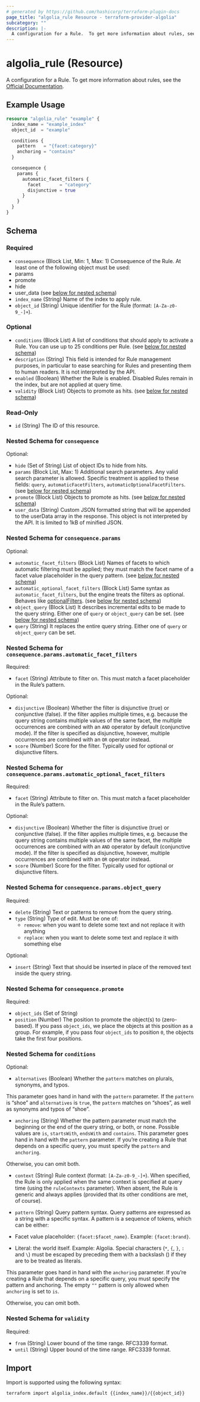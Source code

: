 ```yaml
---
# generated by https://github.com/hashicorp/terraform-plugin-docs
page_title: "algolia_rule Resource - terraform-provider-algolia"
subcategory: ""
description: |-
  A configuration for a Rule.  To get more information about rules, see the Official Documentation https://www.algolia.com/doc/guides/managing-results/rules/rules-overview/.
---
```


# algolia_rule (Resource)

A configuration for a Rule.  To get more information about rules, see the [Official Documentation](https://www.algolia.com/doc/guides/managing-results/rules/rules-overview/).

## Example Usage

```terraform
resource "algolia_rule" "example" {
  index_name = "example_index"
  object_id  = "example"

  conditions {
    pattern   = "{facet:category}"
    anchoring = "contains"
  }

  consequence {
    params {
      automatic_facet_filters {
        facet       = "category"
        disjunctive = true
      }
    }
  }
}
```

<!-- schema generated by tfplugindocs -->
## Schema

### Required

- `consequence` (Block List, Min: 1, Max: 1) Consequence of the Rule. 
At least one of the following object must be used:
- params
- promote
- hide
- user_data (see [below for nested schema](#nestedblock--consequence))
- `index_name` (String) Name of the index to apply rule.
- `object_id` (String) Unique identifier for the Rule (format: `[A-Za-z0-9_-]+`).

### Optional

- `conditions` (Block List) A list of conditions that should apply to activate a Rule. You can use up to 25 conditions per Rule. (see [below for nested schema](#nestedblock--conditions))
- `description` (String) This field is intended for Rule management purposes, in particular to ease searching for Rules and presenting them to human readers. It is not interpreted by the API.
- `enabled` (Boolean) Whether the Rule is enabled. Disabled Rules remain in the index, but are not applied at query time.
- `validity` (Block List) Objects to promote as hits. (see [below for nested schema](#nestedblock--validity))

### Read-Only

- `id` (String) The ID of this resource.

<a id="nestedblock--consequence"></a>
### Nested Schema for `consequence`

Optional:

- `hide` (Set of String) List of object IDs to hide from hits.
- `params` (Block List, Max: 1) Additional search parameters. Any valid search parameter is allowed. Specific treatment is applied to these fields: `query`, `automaticFacetFilters`, `automaticOptionalFacetFilters`. (see [below for nested schema](#nestedblock--consequence--params))
- `promote` (Block List) Objects to promote as hits. (see [below for nested schema](#nestedblock--consequence--promote))
- `user_data` (String) Custom JSON formatted string that will be appended to the userData array in the response. This object is not interpreted by the API. It is limited to 1kB of minified JSON.

<a id="nestedblock--consequence--params"></a>
### Nested Schema for `consequence.params`

Optional:

- `automatic_facet_filters` (Block List) Names of facets to which automatic filtering must be applied; they must match the facet name of a facet value placeholder in the query pattern. (see [below for nested schema](#nestedblock--consequence--params--automatic_facet_filters))
- `automatic_optional_facet_filters` (Block List) Same syntax as `automatic_facet_filters`, but the engine treats the filters as optional. Behaves like [optionalFilters](https://www.algolia.com/doc/api-reference/api-parameters/optionalFilters/). (see [below for nested schema](#nestedblock--consequence--params--automatic_optional_facet_filters))
- `object_query` (Block List) It describes incremental edits to be made to the query string. Either one of `query` or `object_query` can be set. (see [below for nested schema](#nestedblock--consequence--params--object_query))
- `query` (String) It replaces the entire query string. Either one of `query` or `object_query` can be set.

<a id="nestedblock--consequence--params--automatic_facet_filters"></a>
### Nested Schema for `consequence.params.automatic_facet_filters`

Required:

- `facet` (String) Attribute to filter on. This must match a facet placeholder in the Rule’s pattern.

Optional:

- `disjunctive` (Boolean) Whether the filter is disjunctive (true) or conjunctive (false). If the filter applies multiple times, e.g. because the query string contains multiple values of the same facet, the multiple occurrences are combined with an `AND` operator by default (conjunctive mode). If the filter is specified as disjunctive, however, multiple occurrences are combined with an `OR` operator instead.
- `score` (Number) Score for the filter. Typically used for optional or disjunctive filters.


<a id="nestedblock--consequence--params--automatic_optional_facet_filters"></a>
### Nested Schema for `consequence.params.automatic_optional_facet_filters`

Required:

- `facet` (String) Attribute to filter on. This must match a facet placeholder in the Rule’s pattern.

Optional:

- `disjunctive` (Boolean) Whether the filter is disjunctive (true) or conjunctive (false). If the filter applies multiple times, e.g. because the query string contains multiple values of the same facet, the multiple occurrences are combined with an `AND` operator by default (conjunctive mode). If the filter is specified as disjunctive, however, multiple occurrences are combined with an `OR` operator instead.
- `score` (Number) Score for the filter. Typically used for optional or disjunctive filters.


<a id="nestedblock--consequence--params--object_query"></a>
### Nested Schema for `consequence.params.object_query`

Required:

- `delete` (String) Text or patterns to remove from the query string.
- `type` (String) Type of edit. Must be one of:
	- `remove`: when you want to delete some text and not replace it with anything
	- `replace`: when you want to delete some text and replace it with something else

Optional:

- `insert` (String) Text that should be inserted in place of the removed text inside the query string.



<a id="nestedblock--consequence--promote"></a>
### Nested Schema for `consequence.promote`

Required:

- `object_ids` (Set of String)
- `position` (Number) The position to promote the object(s) to (zero-based). If you pass `object_ids`, we place the objects at this position as a group. For example, if you pass four `object_ids` to position `0`, the objects take the first four positions.



<a id="nestedblock--conditions"></a>
### Nested Schema for `conditions`

Optional:

- `alternatives` (Boolean) Whether the `pattern` matches on plurals, synonyms, and typos.

This parameter goes hand in hand with the `pattern`  parameter. If the `pattern` is “shoe” and `alternatives` is `true`, the `pattern` matches on “shoes”, as well as synonyms and typos of “shoe”.
- `anchoring` (String) Whether the pattern parameter must match the beginning or the end of the query string, or both, or none.
Possible values are `is`, `startsWith`, `endsWith` and `contains`.
This parameter goes hand in hand with the `pattern` parameter. If you’re creating a Rule that depends on a specific query, you must specify the `pattern` and `anchoring`.

Otherwise, you can omit both.
- `context` (String) Rule context (format: `[A-Za-z0-9_-]+`). When specified, the Rule is only applied when the same context is specified at query time (using the `ruleContexts` parameter). When absent, the Rule is generic and always applies (provided that its other conditions are met, of course).
- `pattern` (String) Query pattern syntax.
Query patterns are expressed as a string with a specific syntax. A pattern is a sequence of tokens, which can be either:

- Facet value placeholder: `{facet:$facet_name}`. Example: `{facet:brand}`.
- Literal: the world itself. Example: Algolia.
Special characters (`*`, `{`, `}`, `:` and `\`) must be escaped by preceding them with a backslash (\) if they are to be treated as literals.

This parameter goes hand in hand with the `anchoring` parameter. If you’re creating a Rule that depends on a specific query, you must specify the pattern and anchoring. The empty `""` pattern is only allowed when `anchoring` is set to `is`.

Otherwise, you can omit both.


<a id="nestedblock--validity"></a>
### Nested Schema for `validity`

Required:

- `from` (String) Lower bound of the time range. RFC3339 format.
- `until` (String) Upper bound of the time range. RFC3339 format.

## Import

Import is supported using the following syntax:

```shell
terraform import algolia_index.default {{index_name}}/{{object_id}}
```

